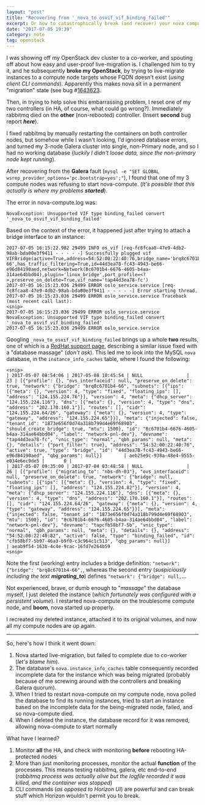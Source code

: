 ```yaml
---
layout: "post"
title: "Recovering from '_nova_to_osvif_vif_binding_failed'"
excerpt: Or how to catastrophically break (and recover) your nova compute node with a failed live-migration
date: "2017-07-05 19:39"
category: note
tag: openstack
---
```

I was showing off my OpenStack dev cluster to a co-worker, and spouting off about how easy and user-proof live-migration is. I challenged him to try it, and he subsequently **broke my OpenStack**, by trying to live-migrate instances to a compute node targets whose FQDN doesn't exist (_using client CLI commands_). Apparently this makes nova sit in a permanent "migration" state (see bug #[1643623](https://bugs.launchpad.net/nova/+bug/1643623).

Then, in trying to help solve this embarrassing problem, I reset one of my two controllers (in HA, of course, what could go wrong?). Immediately rabbitmq died on the **other** (non-rebooted) controller. (Insert **second** bug report ___here___).

I fixed rabbitmq by manually restarting the containers on both controller nodes, but somehow while I wasn't looking, I'd ignored database errors, and turned my 3-node Galera cluster into single, non-Primary node, and so I had no working database (_luckily I didn't loose data, since the non-primary node kept running_).

After recovering from the **Galera** fault (````mysql -e "SET GLOBAL wsrep_provider_options='pc.bootstrap=yes';"````), I found that one of my 3 compute nodes was refusing to start nova-compute. (_It's possible that this actually is where my problems **started**_).

The error in nova-compute.log was:

````NovaException: Unsupported VIF type binding_failed convert '_nova_to_osvif_vif_binding_failed'````

Based on the context of the error, it happened just after trying to attach a bridge interface to an instance:


````
2017-07-05 16:15:22.982 29499 INFO os_vif [req-fc8fcaa8-47e9-4db2-98ab-bda00e3f9411 - - - - -] Successfully plugged vif VIFBridge(active=True,address=54:52:00:22:40:76,bridge_name='brq8c6701b4-66',has_traffic_filtering=True,id=44d3ea78-fc43-4943-be66-e96d84190aed,network=Network(8c6701b4-6676-4605-b4aa-314ae64bbd04),plugin='linux_bridge',port_profile=<?>,preserve_on_delete=True,vif_name='tap44d3ea78-fc')
2017-07-05 16:15:23.036 29499 ERROR oslo_service.service [req-fc8fcaa8-47e9-4db2-98ab-bda00e3f9411 - - - - -] Error starting thread.
2017-07-05 16:15:23.036 29499 ERROR oslo_service.service Traceback (most recent call last):
<snip>
2017-07-05 16:15:23.036 29499 ERROR oslo_service.service NovaException: Unsupported VIF type binding_failed convert '_nova_to_osvif_vif_binding_failed'
2017-07-05 16:15:23.036 29499 ERROR oslo_service.service
````

Googling ````_nova_to_osvif_vif_binding_failed```` brings up a whole **two** results, one of which is a [RedHat support page](https://access.redhat.com/discussions/2905491), describing a similar issue fixed with a "database massage" (_don't ask_). This led me to look into the MySQL ````nova```` database, in the ````instance_info_caches```` table, where I found the following:

````
<snip>
| 2017-05-07 08:54:06 | 2017-05-08 10:45:54 | NULL                |  23 | [{"profile": {}, "ovs_interfaceid": null, "preserve_on_delete": true, "network": {"bridge": "brq8c6701b4-66", "subnets": [{"ips": [{"meta": {}, "version": 4, "type": "fixed", "floating_ips": [], "address": "124.155.224.76"}], "version": 4, "meta": {"dhcp_server": "124.155.224.116"}, "dns": [{"meta": {}, "version": 4, "type": "dns", "address": "202.170.160.1"}], "routes": [], "cidr": "124.155.224.64/26", "gateway": {"meta": {}, "version": 4, "type": "gateway", "address": "124.155.224.65"}}], "meta": {"injected": false, "tenant_id": "1873e656f0d74a318b799d4e69f68903", "should_create_bridge": true, "mtu": 1500}, "id": "8c6701b4-6676-4605-b4aa-314ae64bbd04", "label": "network-pnl-dev"}, "devname": "tap44d3ea78-fc", "vnic_type": "normal", "qbh_params": null, "meta": {}, "details": {"port_filter": true}, "address": "54:52:00:22:40:76", "active": true, "type": "bridge", "id": "44d3ea78-fc43-4943-be66-e96d84190aed", "qbg_params": null}]        | aeb25e9c-938a-48e4-9555-e034e6ec9de5 |       0 |
| 2017-05-07 09:35:00 | 2017-07-04 03:48:58 | NULL                |  26 | [{"profile": {"migrating_to": "nbs-dh-03"}, "ovs_interfaceid": null, "preserve_on_delete": true, "network": {"bridge": null, "subnets": [{"ips": [{"meta": {}, "version": 4, "type": "fixed", "floating_ips": [], "address": "124.155.224.82"}], "version": 4, "meta": {"dhcp_server": "124.155.224.116"}, "dns": [{"meta": {}, "version": 4, "type": "dns", "address": "202.170.160.1"}], "routes": [], "cidr": "124.155.224.64/26", "gateway": {"meta": {}, "version": 4, "type": "gateway", "address": "124.155.224.65"}}], "meta": {"injected": false, "tenant_id": "1873e656f0d74a318b799d4e69f68903", "mtu": 1500}, "id": "8c6701b4-6676-4605-b4aa-314ae64bbd04", "label": "network-pnl-dev"}, "devname": "tapcfb58bf7-5b", "vnic_type": "normal", "qbh_params": null, "meta": {}, "details": {}, "address": "54:52:00:22:40:82", "active": false, "type": "binding_failed", "id": "cfb58bf7-5b97-46a3-b9f0-c3c964c1c513", "qbg_params": null}]                                 | aeab9f54-163b-4c4e-9cac-16fd7e264b59
<snip>
````

Note the first (working) entry includes a bridge definition: ````"network": {"bridge": "brq8c6701b4-66",````, whereas the second entry (_suspiciously including the text_ ___migrating_to___) defines ````"network": {"bridge": null,````...

Not experienced, brave, or dumb enough to "_massage_" the database myself, I just deleted the instance (_which fortunately was configured with a persistent volume_). I restarted nova-compute on the troublesome compute node, and **boom**, nova started up properly.

I recreated my deleted instance, attached it to its original volumes, and now all my compute nodes are up again.

---

So, here's how I think it went down:

1. Nova started live-migration, but failed to complete due to co-worker (_let's blame him_).
2. The database's ````nova.instance_info_caches```` table consequently recorded incomplete data for the instance which was being migrated (probably because of me screwing around with the controllers and breaking Galera quorum).
3. When I tried to restart nova-compute on my compute node, nova polled the database to find its running instances, tried to start an instance based on the incomplete data for the being-migrated node, failed, and so nova-compute died.
4. When I deleted the instance, the database record for it was removed, allowing nova-compute to start normally

What have I learned?

1. Monitor **all** the HA, and check with monitoring **before** rebooting HA-protected nodes
2. More than just monitoring processes, monitor the actual __function__ of the processes. This means testing rabbitmq, galera, etc end-to-end (_rabbitmq process was actually alive but the logfile recorded it was killed, and the container was stopped_)
3. CLI commands (_as opposed to Horizon UI_) are powerful and can break stuff which Horizon wouldn't permit you to break.
